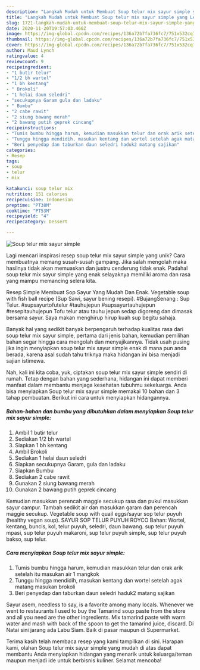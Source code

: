 ```yaml
---
description: "Langkah Mudah untuk Membuat Soup telur mix sayur simple yang Lezat Sekali"
title: "Langkah Mudah untuk Membuat Soup telur mix sayur simple yang Lezat Sekali"
slug: 1721-langkah-mudah-untuk-membuat-soup-telur-mix-sayur-simple-yang-lezat-sekali
date: 2020-11-20T19:57:03.460Z
image: https://img-global.cpcdn.com/recipes/136a72b7fa736fc7/751x532cq70/soup-telur-mix-sayur-simple-foto-resep-utama.jpg
thumbnail: https://img-global.cpcdn.com/recipes/136a72b7fa736fc7/751x532cq70/soup-telur-mix-sayur-simple-foto-resep-utama.jpg
cover: https://img-global.cpcdn.com/recipes/136a72b7fa736fc7/751x532cq70/soup-telur-mix-sayur-simple-foto-resep-utama.jpg
author: Maud Lynch
ratingvalue: 4
reviewcount: 9
recipeingredient:
- "1 butir telur"
- "1/2 bh wartel"
- "1 bh kentang"
- " Brokoli"
- "1 helai daun seledri"
- "secukupnya Garam gula dan ladaku"
- " Bumbu"
- "2 cabe rawit"
- "2 siung bawang merah"
- "2 bawang putih geprek cincang"
recipeinstructions:
- "Tumis bumbu hingga harum, kemudian masukkan telur dan orak arik setelah itu masukan air 1 mangkok"
- "Tunggu hingga mendidih, masukan kentang dan wortel setelah agak matang masukan brokoli"
- "Beri penyedap dan taburkan daun seledri haduk2 matang sajikan"
categories:
- Resep
tags:
- soup
- telur
- mix

katakunci: soup telur mix 
nutrition: 151 calories
recipecuisine: Indonesian
preptime: "PT38M"
cooktime: "PT53M"
recipeyield: "4"
recipecategory: Dessert

---
```



![Soup telur mix sayur simple](https://img-global.cpcdn.com/recipes/136a72b7fa736fc7/751x532cq70/soup-telur-mix-sayur-simple-foto-resep-utama.jpg)

Lagi mencari inspirasi resep soup telur mix sayur simple yang unik? Cara membuatnya memang susah-susah gampang. Jika salah mengolah maka hasilnya tidak akan memuaskan dan justru cenderung tidak enak. Padahal soup telur mix sayur simple yang enak selayaknya memiliki aroma dan rasa yang mampu memancing selera kita.

Resep Simple Membuat Sop Sayur Yang Mudah Dan Enak. Vegetable soup with fish ball recipe (Sup Sawi, sayur bening resepi). #BujangSenang : Sup Telur. #supsayurtofutelur #tauhujepun #supsayurtauhujepun #resepitauhujepun Tofu telur atau tauhu jepun sedap digoreng dan dimasak bersama sayur. Saya makan menghirup hirup kuah sup begitu sahaja.

Banyak hal yang sedikit banyak berpengaruh terhadap kualitas rasa dari soup telur mix sayur simple, pertama dari jenis bahan, kemudian pemilihan bahan segar hingga cara mengolah dan menyajikannya. Tidak usah pusing jika ingin menyiapkan soup telur mix sayur simple enak di mana pun anda berada, karena asal sudah tahu triknya maka hidangan ini bisa menjadi sajian istimewa.


Nah, kali ini kita coba, yuk, ciptakan soup telur mix sayur simple sendiri di rumah. Tetap dengan bahan yang sederhana, hidangan ini dapat memberi manfaat dalam membantu menjaga kesehatan tubuhmu sekeluarga. Anda bisa menyiapkan Soup telur mix sayur simple memakai 10 bahan dan 3 tahap pembuatan. Berikut ini cara untuk menyiapkan hidangannya.

<!--inarticleads1-->

##### Bahan-bahan dan bumbu yang dibutuhkan dalam menyiapkan Soup telur mix sayur simple:

1. Ambil 1 butir telur
1. Sediakan 1/2 bh wartel
1. Siapkan 1 bh kentang
1. Ambil  Brokoli
1. Sediakan 1 helai daun seledri
1. Siapkan secukupnya Garam, gula dan ladaku
1. Siapkan  Bumbu
1. Sediakan 2 cabe rawit
1. Gunakan 2 siung bawang merah
1. Gunakan 2 bawang putih geprek cincang


Kemudian masukkan perencah maggie secukup rasa dan pukul masukkan sayur campur. Tambah sedikit air dan masukkan garam dan perencah maggie secukup. Vegetable soup with quail eggs/sayur sop telur puyuh (healthy vegan soup). SAYUR SOP TELUR PUYUH ROYCO Bahan: Wortel, kentang, buncis, kol, telur puyuh, seledri, daun bawang. sup telur puyuh mpasi, sup telur puyuh makaroni, sup telur puyuh simple, sup telur puyuh bakso, sup telur. 

<!--inarticleads2-->

##### Cara menyiapkan Soup telur mix sayur simple:

1. Tumis bumbu hingga harum, kemudian masukkan telur dan orak arik setelah itu masukan air 1 mangkok
1. Tunggu hingga mendidih, masukan kentang dan wortel setelah agak matang masukan brokoli
1. Beri penyedap dan taburkan daun seledri haduk2 matang sajikan


Sayur asem, needless to say, is a favorite among many locals. Whenever we went to restaurants I used to buy the Tamarind soup paste from the store and all you need are the other ingredients. Mix tamarind paste with warm water and mash with back of the spoon to get the tamarind juice, discard. Di Natai sini jarang ada Labu Siam. Baik di pasar maupun di Supermarket. 

Terima kasih telah membaca resep yang kami tampilkan di sini. Harapan kami, olahan Soup telur mix sayur simple yang mudah di atas dapat membantu Anda menyiapkan hidangan yang menarik untuk keluarga/teman maupun menjadi ide untuk berbisnis kuliner. Selamat mencoba!
